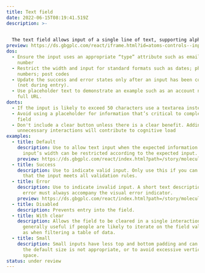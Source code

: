 ```yaml
---
title: Text field
date: 2022-06-15T08:19:41.519Z
description: >-
  

  The text field allows input of a single line of text, supporting alphanumeric characters and symbols.
preview: https://ds.gbgplc.com/react/iframe.html?id=atoms-controls--input-elements
dos:
  - Ensure the input uses an appropriate “type” attribute such as email or phone
    number
  - Restrict the width and input for standard formats such as dates; phone
    numbers; post codes
  - Update the success and error states only after an input has been completed
    (not during entry).
  - Use placeholder text to demonstrate an example such as an account number or
    full URL.
donts:
  - If the input is likely to exceed 50 characters use a textarea instead
  - Avoid using a placeholder for information that’s critical to completing the
    field
  - Don't include a clear button unless there is a clear benefit. Adding
    unnecessary interactions will contribute to cognitive load
examples:
  - title: Default
    description: Use to allow text input when the expected information is short. The
      input’s width can be restricted according to the expected input.
    preview: https://ds.gbgplc.com/react/index.html?path=/story/molecules-forms-groups--form-group-text-element&nav=0
  - title: Success
    description: Use to indicate valid input. Only use this if you can be confident
      that the input meets all validation rules.
  - title: Error
    description: Use to indicate invalid input. A short text description of the
      error must always accompany the visual error indicator.
    preview: https://ds.gbgplc.com/react/index.html?path=/story/molecules-forms-groups--form-group-text-element&nav=0&knob-Error?=true
  - title: Disabled
    description: Prevents entry into the field.
  - title: With clear
    description: Allows the field to be cleared in a single interaction. This is
      generally useful if people are likely to iterate on the field value, such
      as when filtering a table of data.
  - title: Small
    description: Small inputs have less top and bottom padding and can be used when
      the default size is not appropriate, or to avoid excessive vertical white
      space.
status: under review
---
```

